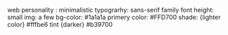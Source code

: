 web personality : minimalistic 
typograrhy: sans-serif family
font height: small
img: a few
bg-color: #1a1a1a
primery color: #FFD700
shade: {lighter color} #fffbe6
tint {darker} #b39700